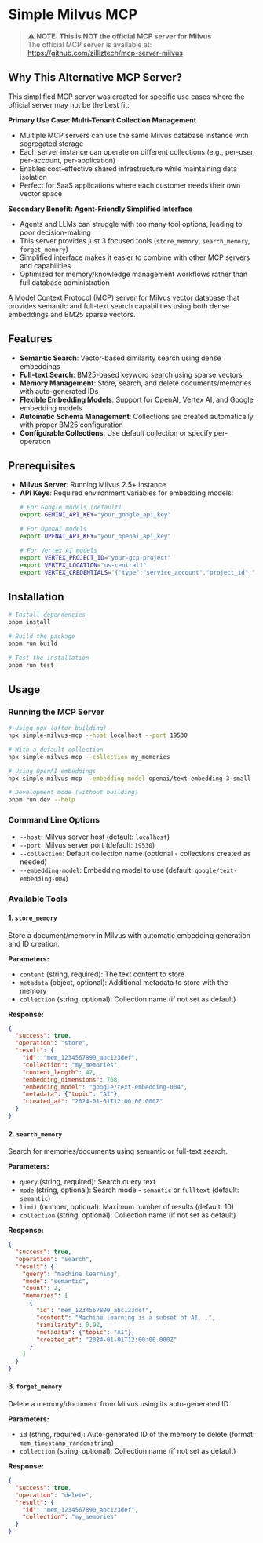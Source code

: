 # Simple Milvus MCP

> **⚠️ NOTE: This is NOT the official MCP server for Milvus**  
> The official MCP server is available at: https://github.com/zilliztech/mcp-server-milvus

## Why This Alternative MCP Server?

This simplified MCP server was created for specific use cases where the official server may not be the best fit:

**Primary Use Case: Multi-Tenant Collection Management**
- Multiple MCP servers can use the same Milvus database instance with segregated storage
- Each server instance can operate on different collections (e.g., per-user, per-account, per-application)
- Enables cost-effective shared infrastructure while maintaining data isolation
- Perfect for SaaS applications where each customer needs their own vector space

**Secondary Benefit: Agent-Friendly Simplified Interface**
- Agents and LLMs can struggle with too many tool options, leading to poor decision-making
- This server provides just 3 focused tools (`store_memory`, `search_memory`, `forget_memory`)
- Simplified interface makes it easier to combine with other MCP servers and capabilities
- Optimized for memory/knowledge management workflows rather than full database administration

A Model Context Protocol (MCP) server for [Milvus](https://milvus.io/) vector database that provides semantic and full-text search capabilities using both dense embeddings and BM25 sparse vectors.

## Features

- **Semantic Search**: Vector-based similarity search using dense embeddings
- **Full-text Search**: BM25-based keyword search using sparse vectors
- **Memory Management**: Store, search, and delete documents/memories with auto-generated IDs
- **Flexible Embedding Models**: Support for OpenAI, Vertex AI, and Google embedding models
- **Automatic Schema Management**: Collections are created automatically with proper BM25 configuration
- **Configurable Collections**: Use default collection or specify per-operation

## Prerequisites

- **Milvus Server**: Running Milvus 2.5+ instance
- **API Keys**: Required environment variables for embedding models:
  ```bash
  # For Google models (default)
  export GEMINI_API_KEY="your_google_api_key"
  
  # For OpenAI models
  export OPENAI_API_KEY="your_openai_api_key"
  
  # For Vertex AI models
  export VERTEX_PROJECT_ID="your-gcp-project"
  export VERTEX_LOCATION="us-central1"
  export VERTEX_CREDENTIALS='{"type":"service_account","project_id":"your-project","private_key":"-----BEGIN PRIVATE KEY-----\n...\n-----END PRIVATE KEY-----\n","client_email":"...@...iam.gserviceaccount.com",...}'

  ```

## Installation

```bash
# Install dependencies
pnpm install

# Build the package
pnpm run build

# Test the installation
pnpm run test
```

## Usage

### Running the MCP Server

```bash
# Using npx (after building)
npx simple-milvus-mcp --host localhost --port 19530

# With a default collection
npx simple-milvus-mcp --collection my_memories

# Using OpenAI embeddings
npx simple-milvus-mcp --embedding-model openai/text-embedding-3-small

# Development mode (without building)
pnpm run dev --help
```

### Command Line Options

- `--host`: Milvus server host (default: `localhost`)
- `--port`: Milvus server port (default: `19530`)
- `--collection`: Default collection name (optional - collections created as needed)
- `--embedding-model`: Embedding model to use (default: `google/text-embedding-004`)

### Available Tools

#### 1. `store_memory`
Store a document/memory in Milvus with automatic embedding generation and ID creation.

**Parameters:**
- `content` (string, required): The text content to store
- `metadata` (object, optional): Additional metadata to store with the memory
- `collection` (string, optional): Collection name (if not set as default)

**Response:**
```json
{
  "success": true,
  "operation": "store",
  "result": {
    "id": "mem_1234567890_abc123def",
    "collection": "my_memories",
    "content_length": 42,
    "embedding_dimensions": 768,
    "embedding_model": "google/text-embedding-004",
    "metadata": {"topic": "AI"},
    "created_at": "2024-01-01T12:00:00.000Z"
  }
}
```

#### 2. `search_memory`
Search for memories/documents using semantic or full-text search.

**Parameters:**
- `query` (string, required): Search query text
- `mode` (string, optional): Search mode - `semantic` or `fulltext` (default: `semantic`)
- `limit` (number, optional): Maximum number of results (default: 10)
- `collection` (string, optional): Collection name (if not set as default)

**Response:**
```json
{
  "success": true,
  "operation": "search",
  "result": {
    "query": "machine learning",
    "mode": "semantic",
    "count": 2,
    "memories": [
      {
        "id": "mem_1234567890_abc123def",
        "content": "Machine learning is a subset of AI...",
        "similarity": 0.92,
        "metadata": {"topic": "AI"},
        "created_at": "2024-01-01T12:00:00.000Z"
      }
    ]
  }
}
```

#### 3. `forget_memory`
Delete a memory/document from Milvus using its auto-generated ID.

**Parameters:**
- `id` (string, required): Auto-generated ID of the memory to delete (format: `mem_timestamp_randomstring`)
- `collection` (string, optional): Collection name (if not set as default)

**Response:**
```json
{
  "success": true,
  "operation": "delete",
  "result": {
    "id": "mem_1234567890_abc123def",
    "collection": "my_memories"
  }
}
```
